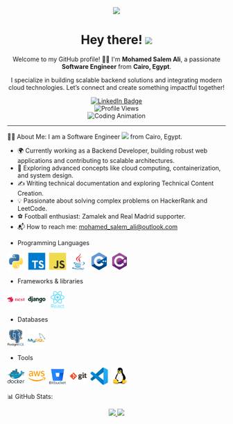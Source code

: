 <!--
**Mohamed-Salem-Ali/Mohamed-Salem-Ali** is a ✨ _special_ ✨ repository because its `README.md` (this file) appears on your GitHub profile.

Here are some ideas to get you started:

- 🔭 I’m currently working on ...
- 🌱 I’m currently learning ...
- 👯 I’m looking to collaborate on ...
- 🤔 I’m looking for help with ...
- 💬 Ask me about ...
- 📫 How to reach me: ...
- 😄 Pronouns: ...
- ⚡ Fun fact: ...
-->

<div id="header" align="center">
  <img src="https://media.giphy.com/media/bGgsc5mWoryfgKBx1u/giphy.gif" width="100"/>
  <h1 align="center">
    Hey there! 
    <img src="https://media.giphy.com/media/hvRJCLFzcasrR4ia7z/giphy.gif" width="30px"/>
  </h1>
  <p>Welcome to my GitHub profile! 👨‍💻 I'm <strong>Mohamed Salem Ali</strong>, a passionate <strong>Software Engineer</strong> from <strong>Cairo, Egypt</strong>.</p>
  <p>I specialize in building scalable backend solutions and integrating modern cloud technologies. Let’s connect and create something impactful together!</p>
</div>

<div id="badges" align="center">
  <a href="https://www.linkedin.com/in/mohamed-salem-ali/" target="_blank">
    <img src="https://img.shields.io/badge/LinkedIn-blue?style=for-the-badge&logo=linkedin&logoColor=white" alt="LinkedIn Badge"/>
  </a>
</div>

<div align="center">
  <img src="https://komarev.com/ghpvc/?username=Mohamed-Salem-Ali&style=flat-square&color=blue" alt="Profile Views"/>
</div>

<div align="center">
  <img src="https://media.giphy.com/media/dWesBcTLavkZuG35MI/giphy.gif" width="600" height="300" alt="Coding Animation"/>
</div>


---
👨‍💻 About Me:
I am a Software Engineer <img src="https://media.giphy.com/media/WUlplcMpOCEmTGBtBW/giphy.gif" width="30"> from Cairo, Egypt.

- 🌍 Currently working as a Backend Developer, building robust web applications and contributing to scalable architectures.
- 🚀 Exploring advanced concepts like cloud computing, containerization, and system design.
- ✍️ Writing technical documentation and exploring Technical Content Creation.
- 💡 Passionate about solving complex problems on HackerRank and LeetCode.
- ⚽ Football enthusiast: Zamalek and Real Madrid supporter.
- 📬 How to reach me: mohamed_salem_ali@outlook.com
<div> 


- Programming Languages
<!-- Programming languages --> 
<img src="https://github.com/devicons/devicon/blob/master/icons/python/python-original.svg" title="Python" alt="Python" width="40" height="40"/>&nbsp; <img src="https://github.com/devicons/devicon/blob/master/icons/typescript/typescript-original.svg" title="TypeScript" alt="TypeScript" width="40" height="40"/>&nbsp; <img src="https://github.com/devicons/devicon/blob/master/icons/javascript/javascript-original.svg" title="JavaScript" alt="JavaScript" width="40" height="40"/>&nbsp; <img src="https://github.com/devicons/devicon/blob/master/icons/java/java-original.svg" title="Java" alt="Java" width="40" height="40"/>&nbsp; <img src="https://github.com/devicons/devicon/blob/master/icons/cplusplus/cplusplus-original.svg" title="C++" alt="C++" width="40" height="40"/>&nbsp; <img src="https://github.com/devicons/devicon/blob/master/icons/csharp/csharp-original.svg" title="C#" alt="C#" width="40" height="40"/>&nbsp; 


- Frameworks & libraries
<!-- Frameworks & libraries -->
<img src="https://github.com/devicons/devicon/blob/master/icons/nestjs/nestjs-original-wordmark.svg" title="NestJS" alt="NestJS" width="40" height="40"/>  
<img src="https://github.com/devicons/devicon/blob/master/icons/django/django-plain-wordmark.svg" title="Django" alt="Django" width="40" height="40"/>  
<img src="https://github.com/devicons/devicon/blob/master/icons/react/react-original-wordmark.svg" title="React" alt="React" width="40" height="40"/> 

- Databases
<!-- Databases -->
<img src="https://github.com/devicons/devicon/blob/master/icons/postgresql/postgresql-original-wordmark.svg" title="PostgreSQL" alt="PostgreSQL" width="40" height="40"/>  
<img src="https://github.com/devicons/devicon/blob/master/icons/mysql/mysql-original-wordmark.svg" title="MySQL" alt="MySQL" width="40" height="40"/> 

- Tools
<!-- Tools -->
<img src="https://github.com/devicons/devicon/blob/master/icons/docker/docker-original-wordmark.svg" title="Docker" alt="Docker" width="40" height="40"/>  
<img src="https://github.com/devicons/devicon/blob/master/icons/amazonwebservices/amazonwebservices-plain-wordmark.svg" title="AWS" alt="AWS" width="40" height="40"/>  
<img src="https://github.com/devicons/devicon/blob/master/icons/bitbucket/bitbucket-original-wordmark.svg" title="Bitbucket" alt="Bitbucket" width="40" height="40"/>  
<img src="https://github.com/devicons/devicon/blob/master/icons/git/git-original-wordmark.svg" title="Git" alt="Git" width="40" height="40"/>  
<img src="https://github.com/devicons/devicon/blob/master/icons/vscode/vscode-original.svg" title="VS Code" alt="VS Code" width="40" height="40"/>  
<img src="https://github.com/devicons/devicon/blob/master/icons/linux/linux-original.svg" title="Linux" alt="Linux" width="40" height="40"/> 

</div>
📊 GitHub Stats:


<p align="center"> <a href="https://github.com/Mohamed-Salem-Ali"> <img height="150em" src="https://github-readme-stats.vercel.app/api?username=Mohamed-Salem-Ali&show_icons=true&count_private=true&theme=radical&include_all_commits=true"/> <img height="150em" src="https://github-readme-stats.vercel.app/api/top-langs/?username=Mohamed-Salem-Ali&theme=react&layout=compact"/> </a> </p>

